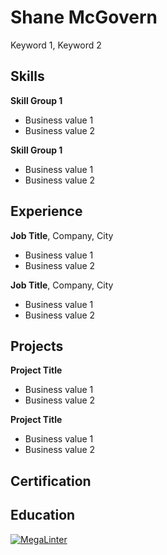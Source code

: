 # Shane McGovern

Keyword 1, Keyword 2

## Skills
__Skill Group 1__
- Business value 1
- Business value 2

__Skill Group 1__
- Business value 1
- Business value 2

## Experience
__Job Title__, Company, City
- Business value 1
- Business value 2

__Job Title__, Company, City
- Business value 1
- Business value 2

## Projects
__Project Title__
- Business value 1
- Business value 2

__Project Title__
- Business value 1
- Business value 2

## Certification

## Education


[![MegaLinter](https://github.com/ShaneMcGovern/shanemcgovern.github.io/actions/workflows/mega-linter.yml/badge.svg?branch=main)](https://github.com/ShaneMcGovern/shanemcgovern.github.io/actions/workflows/mega-linter.yml?query=branch%3Amain)

